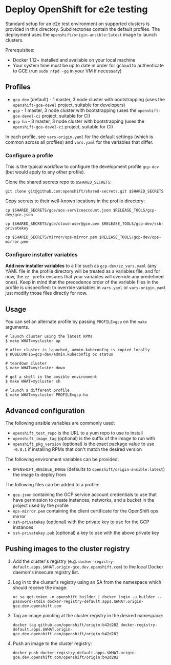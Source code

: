 # Deploy OpenShift for e2e testing

Standard setup for an e2e test environment on supported clusters is provided in this directory. Subdirectories contain the default profiles. The deployment uses the `openshift/origin-ansible:latest` image to launch clusters.

Prerequisites:

* Docker 1.12+ installed and available on your local machine
* Your system time must be up to date in order for gcloud to authenticate to GCE (run `sudo ntpd -gq` in your VM if necessary)


## Profiles

* `gcp-dev` (default) - 1 master, 3 node cluster with bootstrapping (uses the `openshift-gce-devel` project, suitable for developers)
* `gcp` - 1 master, 3 node cluster with bootstrapping (uses the `openshift-gce-devel-ci` project, suitable for CI)
* `gcp-ha` - 3 master, 3 node cluster with bootstrapping (uses the `openshift-gce-devel-ci` project, suitable for CI)

In each profile, see `vars-origin.yaml` for the default settings (which is common across all profiles) and `vars.yaml` for the variables that differ.

### Configure a profile

This is the typical workflow to configure the development profile `gcp-dev` (but would apply to any other profile).

Clone the shared secrets repo to `$SHARED_SECRETS`:

```shell
git clone git@github.com:openshift/shared-secrets.git $SHARED_SECRETS
```

Copy secrets to their well-known locations in the profile directory:

```shell
cp $SHARED_SECRETS/gce/aos-serviceaccount.json $RELEASE_TOOLS/gcp-dev/gce.json

cp $SHARED_SECRETS/gce/cloud-user@gce.pem $RELEASE_TOOLS/gcp-dev/ssh-privatekey

cp $SHARED_SECRETS/mirror/ops-mirror.pem $RELEASE_TOOLS/gcp-dev/ops-mirror.pem
```

### Configure installer variables

**Add new installer variables** to a file such as `gcp-dev/zz_vars.yaml` (any YAML file in the profile directory will be treated as a variables file, and for now, the `zz_` prefix ensures that your variables will override any predefined ones). Keep in mind that the precedence order of the variable files in the profile is unspecified: to override variables in `vars.yaml` or `vars-origin.yaml` just modify those files directly for now.

## Usage

You can set an alternate profile by passing `PROFILE=gcp` on the `make` arguments.

```
# launch cluster using the latest RPMs
$ make WHAT=mycluster up

# after cluster is launched, admin.kubeconfig is copied locally
$ KUBECONFIG=gcp-dev/admin.kubeconfig oc status

# teardown cluster
$ make WHAT=mycluster down

# get a shell in the ansible environment
$ make WHAT=mycluster sh

# launch a different profile
$ make WHAT=mycluster PROFILE=gcp-ha
```

## Advanced configuration

The following ansible variables are commonly used:

* `openshift_test_repo` is the URL to a yum repo to use to install
* `openshift_image_tag` (optional) is the suffix of the image to run with
* `openshift_pkg_version` (optional) is the exact package value to use `-0.0.1` if installing RPMs that don't match the desired version

The following environment variables can be provided:

* `OPENSHIFT_ANSIBLE_IMAGE` (defaults to `openshift/origin-ansible:latest`) the image to deploy from

The following files can be added to a profile:

* `gce.json` containing the GCP service account credentials to use that have permission to create instances, networks, and a bucket in the project used by the profile
* `ops-mirror.pem` containing the client certificate for the OpenShift ops mirror
* `ssh-privatekey` (optional) with the private key to use for the GCP instances
* `ssh-privatekey.pub` (optional) a key to use with the above private key


## Pushing images to the cluster registry

1. Add the cluster's registry (e.g. `docker-registry-default.apps.$WHAT.origin-gce.dev.openshift.com`) to the local Docker daemon's insecure registry list.

1. Log in to the cluster's registry using an SA from the namespace which should receive the image:

    ```shell
    oc sa get-token -n openshift builder | docker login -u builder --password-stdin docker-registry-default.apps.$WHAT.origin-gce.dev.openshift.com
    ```

1. Tag an image pointing at the cluster registry in the desired namespace:

    ```shell
    docker tag github.com/openshift/origin:b42d282 docker-registry-default.apps.$WHAT.origin-gce.dev.openshift.com/openshift/origin:b42d282
    ```

1. Push an image to the cluster registry:

    ```shell
    docker push docker-registry-default.apps.$WHAT.origin-gce.dev.openshift.com/openshift/origin:b42d282
    ```
